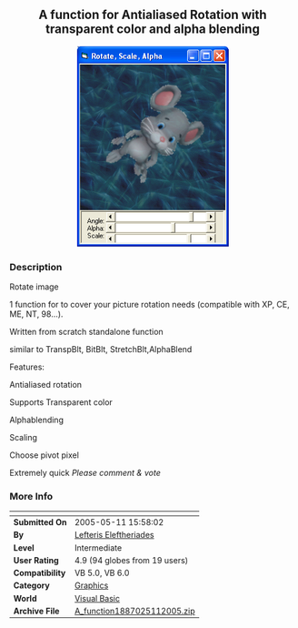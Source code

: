 ﻿<div align="center">

## A function for Antialiased Rotation with transparent color and alpha blending

<img src="PIC2005511145829442.JPG">
</div>

### Description

Rotate image

1 function for to cover your picture rotation needs (compatible with XP, CE, ME, NT, 98...).

Written from scratch standalone function

similar to TranspBlt, BitBlt, StretchBlt,AlphaBlend

Features:

Antialiased rotation

Supports Transparent color

Alphablending

Scaling

Choose pivot pixel

Extremely quick *Please comment &amp; vote*
 
### More Info
 


<span>             |<span>
---                |---
**Submitted On**   |2005-05-11 15:58:02
**By**             |[Lefteris Eleftheriades](https://github.com/Planet-Source-Code/PSCIndex/blob/master/ByAuthor/lefteris-eleftheriades.md)
**Level**          |Intermediate
**User Rating**    |4.9 (94 globes from 19 users)
**Compatibility**  |VB 5\.0, VB 6\.0
**Category**       |[Graphics](https://github.com/Planet-Source-Code/PSCIndex/blob/master/ByCategory/graphics__1-46.md)
**World**          |[Visual Basic](https://github.com/Planet-Source-Code/PSCIndex/blob/master/ByWorld/visual-basic.md)
**Archive File**   |[A\_function1887025112005\.zip](https://github.com/Planet-Source-Code/lefteris-eleftheriades-a-function-for-antialiased-rotation-with-transparent-color-and-alph__1-60476/archive/master.zip)








